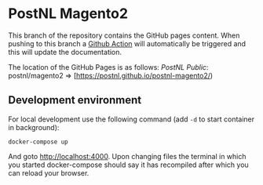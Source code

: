 # PostNL Magento2

This branch of the repository contains the GitHub pages content. When pushing to this branch a [Github Action](actions) will automatically be triggered and this will update the documentation.

The location of the GitHub Pages is as follows:
*PostNL Public*: postnl/magento2 => [https://postnl.github.io/postnl-magento2/)

## Development environment
For local development use the following command (add `-d` to start container in background):
```shell
docker-compose up
```


And goto [http://localhost:4000](http://localhost:4000). Upon changing files the terminal in which you started docker-compose should say it has recompiled after which you can reload your browser. 
